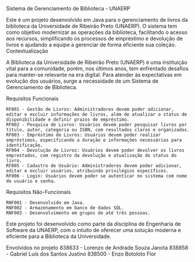 Sistema de Gerenciamento de Biblioteca - UNAERP

Este é um projeto desenvolvido em Java para o gerenciamento de livros da biblioteca da Universidade de Ribeirão Preto (UNAERP). O sistema tem como objetivo modernizar as operações da biblioteca, facilitando o acesso aos recursos, simplificando os processos de empréstimo e devolução de livros e ajudando a equipe a gerenciar de forma eficiente sua coleção.
Contextualização

A Biblioteca da Universidade de Ribeirão Preto (UNAERP) é uma instituição vital para a comunidade, porém, nos últimos anos, tem enfrentado desafios para manter-se relevante na era digital. Para atender às expectativas em evolução dos usuários, surge a necessidade de um Sistema de Gerenciamento de Biblioteca.

Requisitos Funcionais

    RF001 - Gestão de Livros: Administradores devem poder adicionar, editar e excluir informações de livros, além de atualizar o status de disponibilidade e definir prazos de empréstimo.
    RF002 - Pesquisa de Livros: Usuários devem poder pesquisar livros por título, autor, categoria ou ISBN, com resultados claros e organizados.
    RF003 - Empréstimo de Livros: Usuários devem poder realizar empréstimos, especificando a duração e informações necessárias para identificação.
    RF004 - Devolução de Livros: Usuários devem poder devolver os livros emprestados, com registro da devolução e atualização do status do livro.
    RF005 - Cadastro de Usuário: Administradores devem poder adicionar, editar e excluir usuários, atribuindo privilégios específicos.
    RF006 - Login: Usuários devem poder se autenticar no sistema com nome de usuário e senha.

Requisitos Não-Funcionais

    RNF001 - Desenvolvido em Java.
    RNF002 - Armazenamento em banco de dados SQL.
    RNF003 - Desenvolvimento em grupos de até três pessoas.

Este projeto foi desenvolvido como parte da disciplina de Engenharia de Software da UNAERP, com o intuito de oferecer uma solução moderna e eficiente para a Biblioteca da Universidade.

Envolvidos no projeto
    838633 - Lorenzo de Andrade Souza Janota
    838858 - Gabriel Luís dos Santos Justino
    838500 - Enzo Botoloto Flor
